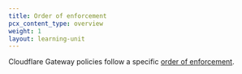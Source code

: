 ```yaml
---
title: Order of enforcement
pcx_content_type: overview
weight: 1
layout: learning-unit
---
```


Cloudflare Gateway policies follow a specific [order of enforcement](/cloudflare-one/policies/gateway/order-of-enforcement/).
